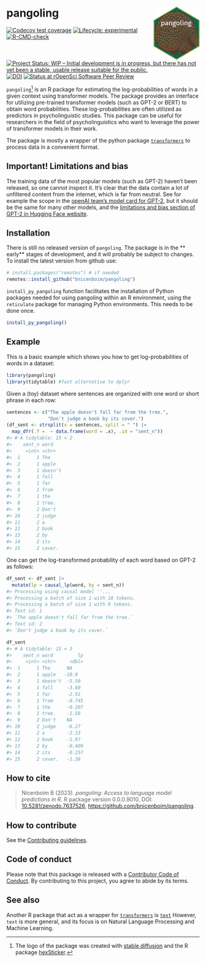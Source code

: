 
# pangoling <a href="http://bruno.nicenboim.me/pangoling/"><img src="man/figures/logo.png" align="right" height="139" /></a>

<!-- badges: start -->

[![Codecov test
coverage](https://codecov.io/gh/bnicenboim/pangoling/branch/main/graph/badge.svg)](https://app.codecov.io/gh/bnicenboim/pangoling?branch=main)
[![Lifecycle:
experimental](https://img.shields.io/badge/lifecycle-experimental-orange.svg)](https://lifecycle.r-lib.org/articles/stages.html#experimental)
[![R-CMD-check](https://github.com/bnicenboim/pangoling/actions/workflows/R-CMD-check.yaml/badge.svg)](https://github.com/bnicenboim/pangoling/actions/workflows/R-CMD-check.yaml)
[![Project Status: WIP – Initial development is in progress, but there
has not yet been a stable, usable release suitable for the
public.](https://www.repostatus.org/badges/latest/wip.svg)](https://www.repostatus.org/#wip)
[![DOI](https://zenodo.org/badge/497831295.svg)](https://zenodo.org/badge/latestdoi/497831295)
[![Status at rOpenSci Software Peer
Review](https://badges.ropensci.org/575_status.svg)](https://github.com/ropensci/software-review/issues/575)
<!-- badges: end -->

`pangoling`[^1] is an R package for estimating the log-probabilities of
words in a given context using transformer models. The package provides
an interface for utilizing pre-trained transformer models (such as GPT-2
or BERT) to obtain word probabilities. These log-probabilities are often
utilized as predictors in psycholinguistic studies. This package can be
useful for researchers in the field of psycholinguistics who want to
leverage the power of transformer models in their work.

The package is mostly a wrapper of the python package
[`transformers`](https://pypi.org/project/transformers/) to process data
in a convenient format.

## Important! Limitations and bias

The training data of the most popular models (such as GPT-2) haven’t
been released, so one cannot inspect it. It’s clear that the data
contain a lot of unfiltered content from the internet, which is far from
neutral. See for example the scope in the [openAI team’s model card for
GPT-2](https://github.com/openai/gpt-2/blob/master/model_card.md#out-of-scope-use-cases),
but it should be the same for many other models, and the [limitations
and bias section of GPT-2 in Hugging Face
website](https://huggingface.co/gpt2).

## Installation

There is still no released version of `pangoling`. The package is in the
\*\* early\*\* stages of development, and it will probably be subject to
changes. To install the latest version from github use:

``` r
# install.packages("remotes") # if needed
remotes::install_github("bnicenboim/pangoling")
```

`install_py_pangoling` function facilitates the installation of Python
packages needed for using pangoling within an R environment, using the
`reticulate` package for managing Python environments. This needs to be
done once.

``` r
install_py_pangoling()
```

## Example

This is a basic example which shows you how to get log-probabilities of
words in a dataset:

``` r
library(pangoling)
library(tidytable) #fast alternative to dplyr
```

Given a (toy) dataset where sentences are organized with one word or
short phrase in each row:

``` r
sentences <- c("The apple doesn't fall far from the tree.", 
               "Don't judge a book by its cover.")
(df_sent <- strsplit(x = sentences, split = " ") |> 
  map_dfr(.f =  ~ data.frame(word = .x), .id = "sent_n"))
#> # A tidytable: 15 × 2
#>    sent_n word   
#>     <int> <chr>  
#>  1      1 The    
#>  2      1 apple  
#>  3      1 doesn't
#>  4      1 fall   
#>  5      1 far    
#>  6      1 from   
#>  7      1 the    
#>  8      1 tree.  
#>  9      2 Don't  
#> 10      2 judge  
#> 11      2 a      
#> 12      2 book   
#> 13      2 by     
#> 14      2 its    
#> 15      2 cover.
```

One can get the log-transformed probability of each word based on GPT-2
as follows:

``` r
df_sent <- df_sent |>
  mutate(lp = causal_lp(word, by = sent_n))
#> Processing using causal model ''...
#> Processing a batch of size 1 with 10 tokens.
#> Processing a batch of size 1 with 9 tokens.
#> Text id: 1
#> `The apple doesn't fall far from the tree.`
#> Text id: 2
#> `Don't judge a book by its cover.`
```

``` r
df_sent
#> # A tidytable: 15 × 3
#>    sent_n word         lp
#>     <int> <chr>     <dbl>
#>  1      1 The      NA    
#>  2      1 apple   -10.9  
#>  3      1 doesn't  -5.50 
#>  4      1 fall     -3.60 
#>  5      1 far      -2.91 
#>  6      1 from     -0.745
#>  7      1 the      -0.207
#>  8      1 tree.    -1.58 
#>  9      2 Don't    NA    
#> 10      2 judge    -6.27 
#> 11      2 a        -2.33 
#> 12      2 book     -1.97 
#> 13      2 by       -0.409
#> 14      2 its      -0.257
#> 15      2 cover.   -1.38
```

## How to cite

> Nicenboim B (2023). *pangoling: Access to language model predictions
> in R*. R package version 0.0.0.9010, DOI:
> [10.5281/zenodo.7637526](https://zenodo.org/badge/latestdoi/497831295),
> <https://github.com/bnicenboim/pangoling>.

## How to contribute

See the [Contributing guidelines](.github/CONTRIBUTING.md).

## Code of conduct

Please note that this package is released with a [Contributor Code of
Conduct](https://ropensci.org/code-of-conduct/). By contributing to this
project, you agree to abide by its terms.

## See also

Another R package that act as a wrapper for
[`transformers`](https://pypi.org/project/transformers/) is
[`text`](https://r-text.org//) However, `text` is more general, and its
focus is on Natural Language Processing and Machine Learning.

[^1]: The logo of the package was created with [stable
    diffusion](https://huggingface.co/spaces/stabilityai/stable-diffusion)
    and the R package
    [hexSticker](https://github.com/GuangchuangYu/hexSticker).
